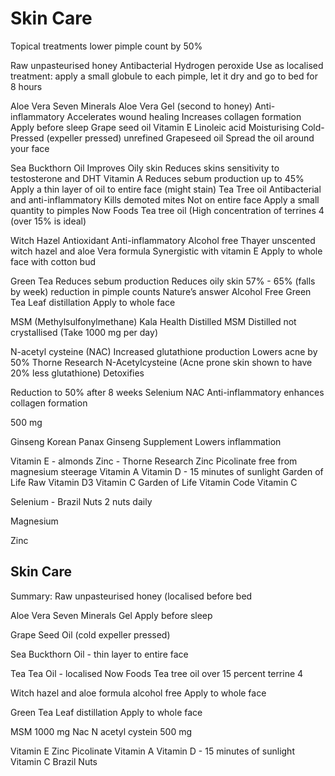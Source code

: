 # Skin Care
Topical treatments lower pimple count by 50%

Raw unpasteurised honey
Antibacterial
Hydrogen peroxide
Use as localised treatment: apply a small globule to each pimple, let it dry and go to bed for 8 hours

Aloe Vera
Seven Minerals Aloe Vera Gel (second to honey)
Anti-inflammatory
Accelerates wound healing
Increases collagen formation
Apply before sleep
Grape seed oil
Vitamin E
Linoleic acid
Moisturising
Cold-Pressed (expeller pressed) unrefined Grapeseed oil
Spread the oil around your face

Sea Buckthorn Oil
Improves Oily skin
Reduces skins sensitivity to testosterone and DHT
Vitamin A
Reduces sebum production up to 45%
Apply a thin layer of oil to entire face (might stain)
Tea Tree oil
Antibacterial and 
anti-inflammatory
Kills demoted mites
Not on entire face
Apply a small quantity to pimples
Now Foods Tea tree oil
(High concentration of terrines 4 (over 15% is ideal)

Witch Hazel
Antioxidant
Anti-inflammatory
Alcohol free 
Thayer unscented witch hazel and aloe Vera formula
Synergistic with vitamin E
Apply to whole face with cotton bud

Green Tea
Reduces sebum production
Reduces oily skin 57% - 65% (falls by week) 
reduction in pimple counts
Nature’s answer Alcohol Free Green Tea Leaf distillation
Apply to whole face

MSM (Methylsulfonylmethane)
Kala Health Distilled MSM
Distilled not crystallised
(Take 1000 mg per day)

N-acetyl cysteine (NAC)
Increased glutathione production
Lowers acne by 50%
Thorne Research N-Acetylcysteine
(Acne prone skin shown to have 20% less glutathione)
Detoxifies

Reduction to 50% after 8 weeks
Selenium
NAC
Anti-inflammatory
enhances collagen formation

500 mg

Ginseng
Korean Panax Ginseng Supplement 
Lowers inflammation

Vitamin E - almonds
Zinc - Thorne Research Zinc Picolinate free from magnesium steerage
Vitamin A
Vitamin D - 15 minutes of sunlight
Garden of Life Raw Vitamin D3
Vitamin C
Garden of Life Vitamin Code Vitamin C

Selenium - Brazil Nuts 2 nuts daily

Magnesium

Zinc

## Skin Care

Summary:
Raw unpasteurised honey (localised before bed

Aloe Vera Seven Minerals Gel Apply before sleep

Grape Seed Oil (cold expeller pressed)

Sea Buckthorn Oil - thin layer to entire face

Tea Tea Oil - localised
Now Foods Tea tree oil over 15 percent terrine 4

Witch hazel and aloe formula alcohol free
Apply to whole face 

Green Tea Leaf distillation
Apply to whole face

MSM 1000 mg
Nac N acetyl cystein 500 mg

Vitamin E
Zinc Picolinate
Vitamin A
Vitamin D - 15 minutes of sunlight
Vitamin C
Brazil Nuts 




